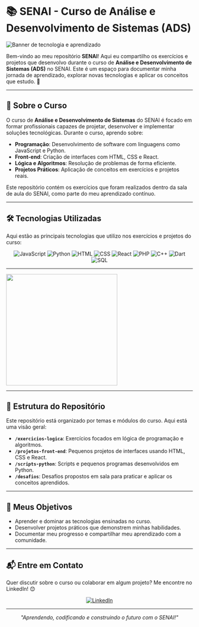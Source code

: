 # 📚 SENAI - Curso de Análise e Desenvolvimento de Sistemas (ADS)

![Banner de tecnologia e aprendizado](https://i.ibb.co/5vW2kYQ/tech-anime-banner.gif)

Bem-vindo ao meu repositório **SENAI**! Aqui eu compartilho os exercícios e projetos que desenvolvo durante o curso de **Análise e Desenvolvimento de Sistemas (ADS)** no SENAI. Este é um espaço para documentar minha jornada de aprendizado, explorar novas tecnologias e aplicar os conceitos que estudo. 🚀

---

## 🎯 Sobre o Curso

O curso de **Análise e Desenvolvimento de Sistemas** do SENAI é focado em formar profissionais capazes de projetar, desenvolver e implementar soluções tecnológicas. Durante o curso, aprendo sobre:

- **Programação**: Desenvolvimento de software com linguagens como JavaScript e Python.
- **Front-end**: Criação de interfaces com HTML, CSS e React.
- **Lógica e Algoritmos**: Resolução de problemas de forma eficiente.
- **Projetos Práticos**: Aplicação de conceitos em exercícios e projetos reais.

Este repositório contém os exercícios que foram realizados dentro da sala de aula do SENAI, como parte do meu aprendizado contínuo.

---

## 🛠️ Tecnologias Utilizadas

Aqui estão as principais tecnologias que utilizo nos exercícios e projetos do curso:

<p align="center">
  <img src="https://img.shields.io/badge/JavaScript-F7DF1E?style=for-the-badge&logo=javascript&logoColor=black" alt="JavaScript">
  <img src="https://img.shields.io/badge/Python-3776AB?style=for-the-badge&logo=python&logoColor=white" alt="Python">
  <img src="https://img.shields.io/badge/HTML5-E34F26?style=for-the-badge&logo=html5&logoColor=white" alt="HTML">
  <img src="https://img.shields.io/badge/CSS3-1572B6?style=for-the-badge&logo=css3&logoColor=white" alt="CSS">
  <img src="https://img.shields.io/badge/React-61DAFB?style=for-the-badge&logo=react&logoColor=black" alt="React">
  <img src="https://img.shields.io/badge/PHP-777BB4?style=for-the-badge&logo=php&logoColor=white" alt="PHP">
  <img src="https://img.shields.io/badge/C++-00599C?style=for-the-badge&logo=c%2B%2B&logoColor=white" alt="C++">
  <img src="https://img.shields.io/badge/Dart-0175C2?style=for-the-badge&logo=dart&logoColor=white" alt="Dart">
  <img src="https://img.shields.io/badge/SQL-4479A1?style=for-the-badge&logo=postgresql&logoColor=white" alt="SQL">
</p>

---
<img src="https://user-images.githubusercontent.com/74038190/235224431-e8c8c12e-6826-47f1-89fb-2ddad83b3abf.gif" width="300">

---

## 📂 Estrutura do Repositório

Este repositório está organizado por temas e módulos do curso. Aqui está uma visão geral:

- **`/exercicios-logica`**: Exercícios focados em lógica de programação e algoritmos.
- **`/projetos-front-end`**: Pequenos projetos de interfaces usando HTML, CSS e React.
- **`/scripts-python`**: Scripts e pequenos programas desenvolvidos em Python.
- **`/desafios`**: Desafios propostos em sala para praticar e aplicar os conceitos aprendidos.

---

## 🌟 Meus Objetivos

- Aprender e dominar as tecnologias ensinadas no curso.
- Desenvolver projetos práticos que demonstrem minhas habilidades.
- Documentar meu progresso e compartilhar meu aprendizado com a comunidade.

---

## 📬 Entre em Contato

Quer discutir sobre o curso ou colaborar em algum projeto? Me encontre no LinkedIn! 😊

<p align="center">
  <a href="https://www.linkedin.com/in/jonas-daniel-9904b63"><img src="https://img.shields.io/badge/LinkedIn-0077B5?style=for-the-badge&logo=linkedin&logoColor=white" alt="LinkedIn"></a>
</p>

---

<p align="center">
  <i>"Aprendendo, codificando e construindo o futuro com o SENAI!"</i>
</p>
